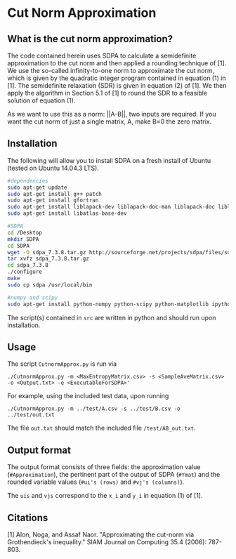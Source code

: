 # Cut Norm Approximation #

## What is the cut norm approximation? ##
The code contained herein uses SDPA to calculate a semidefinite approximation to the cut norm and then applied a rounding technique of [1]. We use the so-called infinity-to-one norm to approximate the cut norm, which is given by the quadratic integer program contained in equation (1) in [1]. The semidefinite relaxation (SDR) is given in equation (2) of [1]. We then apply the algorithm in Section 5.1 of [1] to round the SDR to a feasible solution of equation (1).

As we want to use this as a norm: ||A-B||, two inputs are required. If you want the cut norm of just a single matrix, A, make B=0 the zero matrix.

## Installation ##
The following will allow you to install SDPA on a fresh install of Ubuntu (tested on Ubuntu 14.04.3 LTS).
```bash
#dependencies
sudo apt-get update
sudo apt-get install g++ patch
sudo apt-get install gfortran
sudo apt-get install liblapack-dev liblapack-doc-man liblapack-doc liblapack-pic liblapack3 liblapack-test liblapack3gf liblapacke liblapacke-dev
sudo apt-get install libatlas-base-dev

#SDPA
cd /Desktop
mkdir SDPA
cd SDPA
wget -O sdpa_7.3.8.tar.gz http://sourceforge.net/projects/sdpa/files/sdpa/sdpa_7.3.8.tar.gz/download
tar xvfz sdpa_7.3.8.tar.gz
cd sdpa_7.3.8
./configure
make
sudo cp sdpa /usr/local/bin

#numpy and scipy
sudo apt-get install python-numpy python-scipy python-matplotlib ipython ipython-notebook python-pandas python-sympy python-nose
```

The script(s) contained in ``src`` are written in python and should run upon installation.

## Usage ##
The script ``CutnormApprox.py`` is run via
```
./CutnormApprox.py -m <MaxEntropyMatrix.csv> -s <SampleAveMatrix.csv> -o <Output.txt> -e <ExecutableForSDPA>'
```

For example, using the included test data, upon running
```
./CutnormApprox.py -m ../test/A.csv -s ../test/B.csv -o ../test/out.txt
```

The file ``out.txt`` should match the included file ``/test/AB_out.txt``.

## Output format ##
The output format consists of three fields: the approximation value (``#Approximation``), the pertinent part of the output of SDPA (``#Ymat``) and the rounded variable values (``#ui's (rows)`` and ``#vj's (columns)``).

The ``uis`` and ``vjs`` correspond to the ``x_i`` and ``y_i`` in equation (1) of [1].


## Citations ##
[1] Alon, Noga, and Assaf Naor. "Approximating the cut-norm via Grothendieck's inequality." SIAM Journal on Computing 35.4 (2006): 787-803.